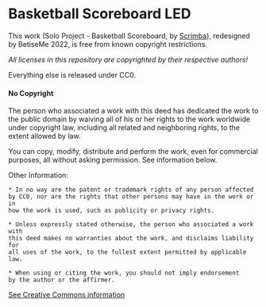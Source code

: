 # Basketball Scoreboard LED

This work (Solo Project - Basketball Scoreboard, by [Scrimba](https://scrimba.com/)), redesigned
by BetiseMe 2022, is free from known copyright restrictions.

_All licenses in this repository are copyrighted by their respective authors!_

Everything else is released under CC0.

#### No Copyright

The person who associated a work with this deed has dedicated the work
to the public domain by waiving all of his or her rights to the work worldwide
under copyright law, including all related and neighboring rights, to the extent
allowed by law.

You can copy, modify, distribute and perform the work, even for commercial
purposes, all without asking permission. See information below.

Other Information:

    * In no way are the patent or trademark rights of any person affected
    by CC0, nor are the rights that other persons may have in the work or in
    how the work is used, such as publicity or privacy rights.

    * Unless expressly stated otherwise, the person who associated a work with
    this deed makes no warranties about the work, and disclaims liability for
    all uses of the work, to the fullest extent permitted by applicable law.

    * When using or citing the work, you should not imply endorsement
    by the author or the affirmer.

[See Creative Commons information](https://creativecommons.org/publicdomain/zero/1.0/deed.en)
